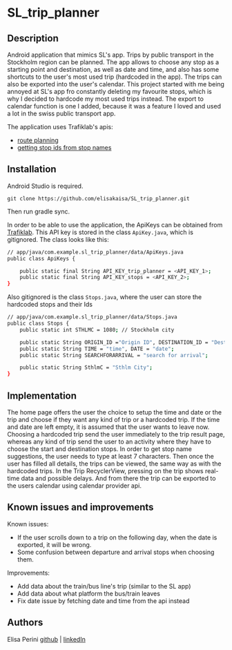 # SL_trip_planner

## Description

Android application that mimics SL's app. 
Trips by public transport in the Stockholm region can be planned. The app allows to choose any stop as a starting point and destination, 
as well as date and time, and also has some shortcuts to the user's most used trip (hardcoded in the app).
The trips can also be exported into the user's calendar.
This project started with me being annoyed at SL's app fro constantly deleting my favourite stops, which is why I decided to hardcode my most used trips instead.
The export to calendar function is one I added, because it was a feature I loved and used a lot in the swiss public transport app.

The application uses Trafiklab's apis:

- [route planning](https://www.trafiklab.se/api/trafiklab-apis/sl/route-planner-31/)
- [getting stop ids from stop names](https://www.trafiklab.se/api/trafiklab-apis/sl/stop-lookup/)

## Installation

Android Studio is required.

    git clone https://github.com/elisakaisa/SL_trip_planner.git

Then run gradle sync.

In order to be able to use the application, the ApiKeys can be obtained from [Trafiklab](https://www.trafiklab.se/api/).
This API key is stored in the class `ApiKey.java`, which is gitignored. The class looks like this:

```bash
// app/java/com.example.sl_trip_planner/data/ApiKeys.java
public class ApiKeys {

    public static final String API_KEY_trip_planner = <API_KEY_1>;
    public static final String API_KEY_stops = <API_KEY_2>;
}
```

Also gitignored is the class `Stops.java`, where the user can store the hardcoded stops and their Ids
```bash
// app/java/com.example.sl_trip_planner/data/Stops.java 
public class Stops {
    public static int STHLMC = 1080; // Stockholm city

    public static String ORIGIN_ID ="Origin ID", DESTINATION_ID = "Destination ID";
    public static String TIME = "time", DATE = "date";
    public static String SEARCHFORARRIVAL = "search for arrival";

    public static String SthlmC = "Sthlm City";
}
```

## Implementation

The home page offers the user the choice to setup the time and date or the trip and choose if they want any kind of trip or a hardcoded trip.
If the time and date are left empty, it is assumed that the user wants to leave now.
Choosing a hardcoded trip send the user immediately to the trip result page, whereas any kind of trip send the user to an activity where they have to choose the start and destination stops.
In order to get stop name suggestions, the user needs to type at least 7 characters.
Then once the user has filled all details, the trips can be viewed, the same way as with the hardcoded trips.
In the Trip RecyclerView, pressing on the trip shows real-time data and possible delays.
And from there the trip can be exported to the users calendar using calendar provider api.

## Known issues and improvements

Known issues:
- If the user scrolls down to a trip on the following day, when the date is exported, it will be wrong.
- Some confusion between departure and arrival stops when choosing them.

Improvements:
- Add data about the train/bus line's trip (similar to the SL app)
- Add data about what platform the bus/train leaves
- Fix date issue by fetching date and time from the api instead

## Authors

Elisa Perini [github](https://github.com/elisakaisa) | [linkedIn](https://www.linkedin.com/in/elisa-perini-2759ba227/)
